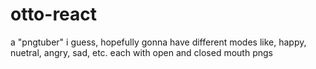 # otto-react
a "pngtuber" i guess, hopefully gonna have different modes like, happy, nuetral, angry, sad, etc. each with open and closed mouth pngs
